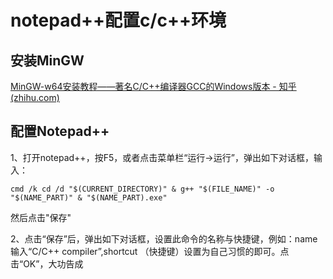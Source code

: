 # notepad++配置c/c++环境

## 安装MinGW

[MinGW-w64安装教程——著名C/C++编译器GCC的Windows版本 - 知乎 (zhihu.com)](https://zhuanlan.zhihu.com/p/76613134)

## 配置Notepad++

1、打开notepad++，按F5，或者点击菜单栏“运行->运行”，弹出如下对话框，输入：

```shell
cmd /k cd /d "$(CURRENT_DIRECTORY)" & g++ "$(FILE_NAME)" -o "$(NAME_PART)" & "$(NAME_PART).exe"
```

然后点击"保存"

2、点击“保存”后，弹出如下对话框，设置此命令的名称与快捷键，例如：name输入“C/C++ compiler”,shortcut （快捷键）设置为自己习惯的即可。点击“OK”，大功告成

